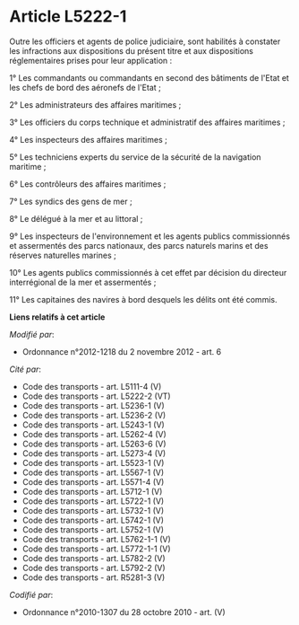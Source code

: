 # Article L5222-1

Outre les officiers et agents de police judiciaire, sont habilités à constater les infractions aux dispositions du présent
titre et aux dispositions réglementaires prises pour leur application : 

1° Les commandants ou commandants en second des bâtiments de l'Etat et les chefs de bord des aéronefs de l'Etat ;

2° Les administrateurs des affaires maritimes ; 

3° Les officiers du corps technique et administratif des affaires maritimes ; 

4° Les inspecteurs des affaires maritimes ; 

5° Les techniciens experts du service de la sécurité de la navigation maritime ; 

6° Les contrôleurs des affaires maritimes ; 

7° Les syndics des gens de mer ; 

8° Le délégué à la mer et au littoral ; 

9° Les inspecteurs de l'environnement et les agents publics  commissionnés et assermentés des parcs nationaux, des parcs
naturels  marins et des réserves naturelles marines ; 

10° Les agents publics commissionnés à cet effet par décision du directeur interrégional de la mer et assermentés ; 

11° Les capitaines des navires à bord desquels les délits ont été commis.

**Liens relatifs à cet article**

_Modifié par_:

  - Ordonnance n°2012-1218 du 2 novembre 2012 - art. 6

_Cité par_:

  - Code des transports - art. L5111-4 (V)
  - Code des transports - art. L5222-2 (VT)
  - Code des transports - art. L5236-1 (V)
  - Code des transports - art. L5236-2 (V)
  - Code des transports - art. L5243-1 (V)
  - Code des transports - art. L5262-4 (V)
  - Code des transports - art. L5263-6 (V)
  - Code des transports - art. L5273-4 (V)
  - Code des transports - art. L5523-1 (V)
  - Code des transports - art. L5567-1 (V)
  - Code des transports - art. L5571-4 (V)
  - Code des transports - art. L5712-1 (V)
  - Code des transports - art. L5722-1 (V)
  - Code des transports - art. L5732-1 (V)
  - Code des transports - art. L5742-1 (V)
  - Code des transports - art. L5752-1 (V)
  - Code des transports - art. L5762-1-1 (V)
  - Code des transports - art. L5772-1-1 (V)
  - Code des transports - art. L5782-2 (V)
  - Code des transports - art. L5792-2 (V)
  - Code des transports - art. R5281-3 (V)

_Codifié par_:

  - Ordonnance n°2010-1307 du 28 octobre 2010 - art. (V)
